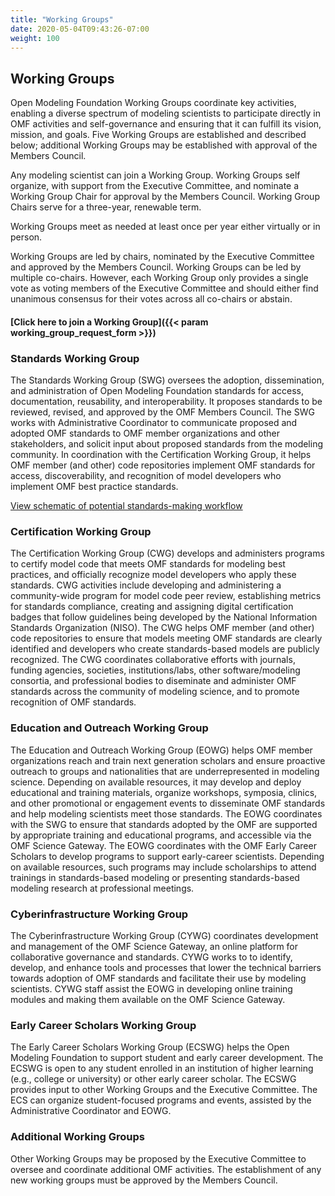 ```yaml
---
title: "Working Groups"
date: 2020-05-04T09:43:26-07:00
weight: 100
---
```


## Working Groups

Open Modeling Foundation Working Groups coordinate key activities, enabling a diverse spectrum of modeling scientists to participate directly in OMF activities and self-governance and ensuring that it can fulfill its vision, mission, and goals. Five Working Groups are established and described below; additional Working Groups may be established with approval of the Members Council.

Any modeling scientist can join a Working Group. Working Groups self organize, with support from the Executive Committee, and nominate a Working Group Chair for approval by the Members Council. Working Group Chairs serve for a three-year, renewable term.

Working Groups meet as needed at least once per year either virtually or in person.

Working Groups are led by chairs, nominated by the Executive Committee and approved by the Members Council. Working Groups can be led by multiple co-chairs. However, each Working Group only provides a single vote as voting members of the Executive Committee and should either find unanimous consensus for their votes across all co-chairs or abstain.

#### [Click here to join a Working Group]({{< param working_group_request_form >}})

### Standards Working Group

The Standards Working Group (SWG) oversees the adoption, dissemination, and administration of Open Modeling Foundation standards for access, documentation, reusability, and interoperability. It proposes standards to be reviewed, revised, and approved by the OMF Members Council. The SWG works with Administrative Coordinator to communicate proposed and adopted OMF standards to OMF member organizations and other stakeholders, and solicit input about proposed standards from the modeling community. In coordination with the Certification Working Group, it helps OMF member (and other) code repositories implement OMF standards for access, discoverability, and recognition of model developers who implement OMF best practice standards.

[View schematic of potential standards-making workflow](https://docs.google.com/viewer?url=https://github.com/openmodelingfoundation/openmodelingfoundation.github.io/files/6481459/standards_workflow.pdf)

### Certification Working Group

The Certification Working Group (CWG) develops and administers programs to certify model code that meets OMF standards for modeling best practices, and officially recognize model developers who apply these standards. CWG activities include developing and administering a community-wide program for model code peer review, establishing metrics for standards compliance, creating and assigning digital certification badges that follow guidelines being developed by the National Information Standards Organization (NISO). The CWG helps OMF member (and other) code repositories to ensure that models meeting OMF standards are clearly identified and developers who create standards-based models are publicly recognized. The CWG coordinates collaborative efforts with journals, funding agencies, societies, institutions/labs, other software/modeling consortia, and professional bodies to diseminate and administer OMF standards across the community of modeling science, and to promote recognition of OMF standards.

### Education and Outreach Working Group

The Education and Outreach Working Group (EOWG) helps OMF member organizations reach and train next generation scholars and ensure proactive outreach to groups and nationalities that are underrepresented in modeling science. Depending on available resources, it may develop and deploy educational and training materials, organize workshops, symposia, clinics, and other promotional or engagement events to disseminate OMF standards and help modeling scientists meet those standards. The EOWG coordinates with the SWG to ensure that standards adopted by the OMF are supported by appropriate training and educational programs, and accessible via the OMF Science Gateway. The EOWG coordinates with the OMF Early Career Scholars to develop programs to support early-career scientists. Depending on available resources, such programs may include scholarships to attend trainings in standards-based modeling or presenting standards-based modeling research at professional meetings.

### Cyberinfrastructure Working Group

The Cyberinfrastructure Working Group (CYWG) coordinates development and management of the OMF Science Gateway, an online platform for collaborative governance and standards. CYWG works to to identify, develop, and enhance tools and processes that lower the technical barriers towards adoption of OMF standards and facilitate their use by modeling scientists. CYWG staff assist the EOWG in developing online training modules and making them available on the OMF Science Gateway.

### Early Career Scholars Working Group

The Early Career Scholars Working Group (ECSWG) helps the Open Modeling Foundation to support student and early career development. The ECSWG is
open to any student enrolled in an institution of higher learning (e.g., college or university) or other early career scholar.
The ECSWG provides input to other Working Groups and the Executive Committee. The ECS can organize student-focused programs and
events, assisted by the Administrative Coordinator and EOWG.


### Additional Working Groups

Other Working Groups may be proposed by the Executive Committee to oversee and coordinate additional OMF activities. The establishment of any new working groups must be approved by the Members Council.
